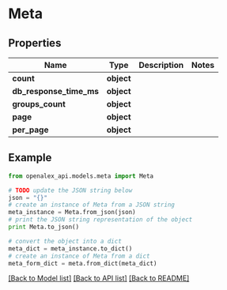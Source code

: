 # Meta


## Properties
Name | Type | Description | Notes
------------ | ------------- | ------------- | -------------
**count** | **object** |  | 
**db_response_time_ms** | **object** |  | 
**groups_count** | **object** |  | 
**page** | **object** |  | 
**per_page** | **object** |  | 

## Example

```python
from openalex_api.models.meta import Meta

# TODO update the JSON string below
json = "{}"
# create an instance of Meta from a JSON string
meta_instance = Meta.from_json(json)
# print the JSON string representation of the object
print Meta.to_json()

# convert the object into a dict
meta_dict = meta_instance.to_dict()
# create an instance of Meta from a dict
meta_form_dict = meta.from_dict(meta_dict)
```
[[Back to Model list]](../README.md#documentation-for-models) [[Back to API list]](../README.md#documentation-for-api-endpoints) [[Back to README]](../README.md)


